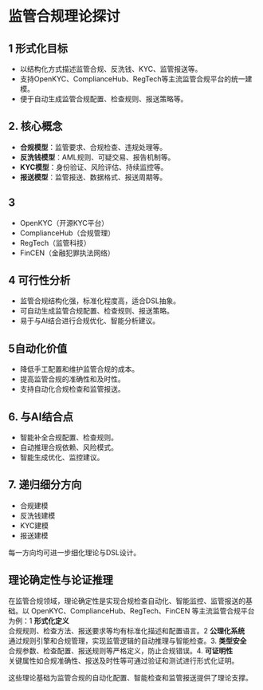 # 监管合规理论探讨

## 1 形式化目标

- 以结构化方式描述监管合规、反洗钱、KYC、监管报送等。
- 支持OpenKYC、ComplianceHub、RegTech等主流监管合规平台的统一建模。
- 便于自动生成监管合规配置、检查规则、报送策略等。

## 2. 核心概念

- **合规模型**：监管要求、合规检查、违规处理等。
- **反洗钱模型**：AML规则、可疑交易、报告机制等。
- **KYC模型**：身份验证、风险评估、持续监控等。
- **报送模型**：监管报送、数据格式、报送周期等。

## 3

- OpenKYC（开源KYC平台）
- ComplianceHub（合规管理）
- RegTech（监管科技）
- FinCEN（金融犯罪执法网络）

## 4 可行性分析

- 监管合规结构化强，标准化程度高，适合DSL抽象。
- 可自动生成监管合规配置、检查规则、报送策略。
- 易于与AI结合进行合规优化、智能分析建议。

## 5自动化价值

- 降低手工配置和维护监管合规的成本。
- 提高监管合规的准确性和及时性。
- 支持自动化合规检查和监管报送。

## 6. 与AI结合点

- 智能补全合规配置、检查规则。
- 自动推理合规依赖、风险模式。
- 智能生成优化、监控建议。

## 7. 递归细分方向

- 合规建模
- 反洗钱建模
- KYC建模
- 报送建模

每一方向均可进一步细化理论与DSL设计。

## 理论确定性与论证推理

在监管合规领域，理论确定性是实现合规检查自动化、智能监控、监管报送的基础。以 OpenKYC、ComplianceHub、RegTech、FinCEN 等主流监管合规平台为例：1 **形式化定义**  
   合规规则、检查方法、报送要求等均有标准化描述和配置语言。2 **公理化系统**  
   通过规则引擎和合规管理，实现监管逻辑的自动推理与智能检查。3. **类型安全**  
   合规参数、检查配置、报送规则等严格定义，防止合规错误。4. **可证明性**  
   关键属性如合规准确性、报送及时性等可通过验证和测试进行形式化证明。

这些理论基础为监管合规的自动化配置、智能检查和监管报送提供了理论支撑。
